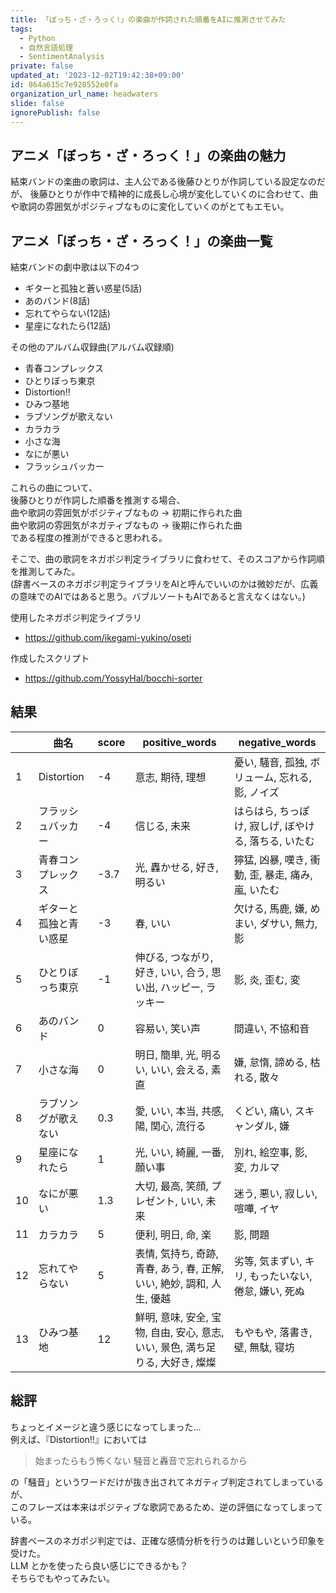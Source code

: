 ```yaml
---
title: 「ぼっち・ざ・ろっく!」の楽曲が作詞された順番をAIに推測させてみた
tags:
  - Python
  - 自然言語処理
  - SentimentAnalysis
private: false
updated_at: '2023-12-02T19:42:38+09:00'
id: 864a615c7e928552e0fa
organization_url_name: headwaters
slide: false
ignorePublish: false
---
```

## アニメ「ぼっち・ざ・ろっく！」の楽曲の魅力

結束バンドの楽曲の歌詞は、主人公である後藤ひとりが作詞している設定なのだが、
後藤ひとりが作中で精神的に成長し心境が変化していくのに合わせて、曲や歌詞の雰囲気がポジティブなものに変化していくのがとてもエモい。

## アニメ「ぼっち・ざ・ろっく！」の楽曲一覧

結束バンドの劇中歌は以下の4つ

- ギターと孤独と蒼い惑星(5話)
- あのバンド(8話)
- 忘れてやらない(12話)
- 星座になれたら(12話)

その他のアルバム収録曲(アルバム収録順)

- 青春コンプレックス
- ひとりぼっち東京
- Distortion‼
- ひみつ基地
- ラブソングが歌えない
- カラカラ
- 小さな海
- なにが悪い
- フラッシュバッカー

これらの曲について、  
後藤ひとりが作詞した順番を推測する場合、  
曲や歌詞の雰囲気がポジティブなもの → 初期に作られた曲  
曲や歌詞の雰囲気がネガティブなもの → 後期に作られた曲  
である程度の推測ができると思われる。  

そこで、曲の歌詞をネガポジ判定ライブラリに食わせて、そのスコアから作詞順を推測してみた。  
(辞書ベースのネガポジ判定ライブラリをAIと呼んでいいのかは微妙だが、広義の意味でのAIではあると思う。バブルソートもAIであると言えなくはない。)

使用したネガポジ判定ライブラリ

- <https://github.com/ikegami-yukino/oseti>

作成したスクリプト

- <https://github.com/YossyHal/bocchi-sorter>

## 結果

|     | 曲名                   | score | positive_words                                                                 | negative_words                                       |
| --- | ---------------------- | ----- | ------------------------------------------------------------------------------ | ---------------------------------------------------- |
| 1   | Distortion             | -4    | 意志, 期待, 理想                                                               | 憂い, 騒音, 孤独, ボリューム, 忘れる, 影, ノイズ     |
| 2   | フラッシュバッカー     | -4    | 信じる, 未来                                                                   | はらはら, ちっぽけ, 寂しげ, ぼやける, 落ちる, いたむ |
| 3   | 青春コンプレックス     | -3.7  | 光, 轟かせる, 好き, 明るい                                                     | 獰猛, 凶暴, 嘆き, 衝動, 歪, 暴走, 痛み, 嵐, いたむ   |
| 4   | ギターと孤独と青い惑星 | -3    | 春, いい                                                                       | 欠ける, 馬鹿, 嫌, めまい, ダサい, 無力, 影           |
| 5   | ひとりぼっち東京       | -1    | 伸びる, つながり, 好き, いい, 合う, 思い出, ハッピー, ラッキー                 | 影, 炎, 歪む, 変                                     |
| 6   | あのバンド             | 0     | 容易い, 笑い声                                                                 | 間違い, 不協和音                                     |
| 7   | 小さな海               | 0     | 明日, 簡単, 光, 明るい, いい, 会える, 素直                                     | 嫌, 怠惰, 諦める, 枯れる, 散々                       |
| 8   | ラブソングが歌えない   | 0.3   | 愛, いい, 本当, 共感, 陽, 関心, 流行る                                         | くどい, 痛い, スキャンダル, 嫌                       |
| 9   | 星座になれたら         | 1     | 光, いい, 綺麗, 一番, 願い事                                                   | 別れ, 絵空事, 影, 変, カルマ                         |
| 10  | なにが悪い             | 1.3   | 大切, 最高, 笑顔, プレゼント, いい, 未来                                       | 迷う, 悪い, 寂しい, 喧嘩, イヤ                       |
| 11  | カラカラ               | 5     | 便利, 明日, 命, 楽                                                             | 影, 問題                                             |
| 12  | 忘れてやらない         | 5     | 表情, 気持ち, 奇跡, 青春, あう, 春, 正解, いい, 絶妙, 調和, 人生, 優越         | 劣等, 気まずい, キリ, もったいない, 倦怠, 嫌い, 死ぬ |
| 13  | ひみつ基地             | 12    | 鮮明, 意味, 安全, 宝物, 自由, 安心, 意志, いい, 景色, 満ち足りる, 大好き, 燦燦 | もやもや, 落書き, 壁, 無駄, 寝坊                     |

## 総評

ちょっとイメージと違う感じになってしまった...  
例えば、『Distortion!!』においては  

>始まったらもう怖くない 騒音と轟音で忘れられるから  

の「騒音」というワードだけが抜き出されてネガティブ判定されてしまっているが、  
このフレーズは本来はポジティブな歌詞であるため、逆の評価になってしまっている。  

辞書ベースのネガポジ判定では、正確な感情分析を行うのは難しいという印象を受けた。  
LLM とかを使ったら良い感じにできるかも？  
そちらでもやってみたい。
